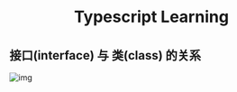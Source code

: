 <h1 align="center" style="margin: 30px 0 35px;">Typescript Learning</h1>

## 接口(interface) 与 类(class) 的关系
![img](https://img.imyangyong.com/wallpapers/2020-10-22%2020-29-39.png)

